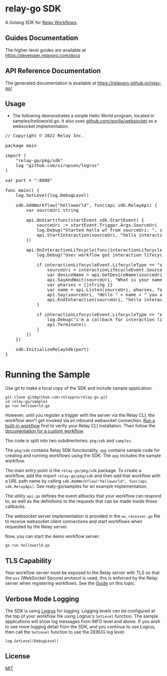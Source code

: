 # relay-go SDK

A Golang SDK for [Relay Workflows](https://developer.relaypro.com).

## Guides Documentation

The higher-level guides are available at https://developer.relaypro.com/docs


## API Reference Documentation

The generated documentation is available at https://relaypro.github.io/relay-go/

## Usage

- The following demonstrates a simple Hello World program, located in samples/helloworld.go.
It also uses [github.com/gorilla/websocket](https://github.com/gorilla/websocket) as a 
websocket implementation.
<pre>
// Copyright © 2022 Relay Inc.

package main

import (
    "relay-go/pkg/sdk"
    log "github.com/sirupsen/logrus"
)

var port = ":8080"

func main() {
    log.SetLevel(log.DebugLevel)

    sdk.AddWorkflow("helloworld", func(api sdk.RelayApi) {
        var sourceUri string
        
        api.OnStart(func(startEvent sdk.StartEvent) {
            sourceUri := startEvent.Trigger.Args.SourceUri
            log.Debug("Started hello wf from sourceUri: ", sourceUri, " trigger: ", startEvent.Trigger)
            api.StartInteraction(sourceUri, "hello interaction")
        })
        
        api.OnInteractionLifecycle(func(interactionLifecycleEvent sdk.InteractionLifecycleEvent) {
            log.Debug("User workflow got interaction lifecycle: ", interactionLifecycleEvent)

            if interactionLifecycleEvent.LifecycleType == "started" {
                sourceUri = interactionLifecycleEvent.SourceUri     // save the interaction id here to use in the timer callback
                var deviceName = api.GetDeviceName(sourceUri, false)
                api.SayAndWait(sourceUri, "What is your name?", "en-US")
                var pharses = []string {}
                var name = api.Listen(sourceUri, pharses, false, "en-US", 30)
                api.Say(sourceUri, "Hello " + name + " you are currently using " + deviceName, "en-US")
                api.EndInteraction(sourceUri, "hello interaction")
            }

            if interactionLifecycleEvent.LifecycleType == "ended" {
                log.Debug("i'm a callback for interaction lifecycle: ", interactionLifecycleEvent)
                api.Terminate()
            }
        })
    })
    
    sdk.InitializeRelaySdk(port)
}
</pre>

# Running the Sample

Use git to make a local copy of the SDK and include sample application:

    git clone git@github.com:relaypro/relay-go.git
    cd relay-go/samples
    go run helloworld.go

However, until you register a trigger with the server via the Relay CLI, the
workflow won't get invoked via an inbound websocket connection.
[Run a built-in workflow](https://developer.relaypro.com/docs/run-a-built-in-workflow)
first to verify your Relay CLI installation. Then follow the
[documentation for a custom workflow](https://developer.relaypro.com/docs/getting-started).

The code is split into two subdirectories: `pkg/sdk` and `samples`.

The `pkg/sdk` contains Relay SDK functionality, `app` contains sample code for creating and 
running workflows using the SDK.  The `app` includes the sample workflow.

The main entry point is the `relay-go/pkg/sdk` package.  To create a workflow, add the import 
`relay-go/pkg/sdk` and then add that workflow with a URL path name by calling 
`sdk.AddWorkflow("helloworld", func(api sdk.RelayApi)`.  See realy-go/samples for an example implementation.

The utility `api.go` defines the event allbacks that your workflow can respond to, as well as 
the definitions to the requests that can be made inside those callbacks.

The websocket server implementation is provided in the `ws_receiver.go` file to receive websocket
client connections and start workflows when requested by the Relay server.

Now, you can start the demo workflow server:

    go run helloworld.go

## TLS Capability

Your workflow server must be exposed to the Relay server with TLS so
that the `wss` (WebSocket Secure) protocol is used, this is enforced by
the Relay server when registering workflows. See the
[Guide](https://developer.relaypro.com/docs/requirements) on this topic.

## Verbose Mode Logging

The SDK is using [Logrus](https://github.com/sirupsen/logrus) for logging.  Logging levels can
be configured at the top of your workflow file using Logrus's `SetLevel` function.  The sample
applications will show log messages from INFO level and above.  If you wish to see more logging
detail from the SDK, and you continue to use Logrus, then call the `SetLevel` function to use
the DEBUG log level:

    log.SetLevel(DebugLevel)

## License
[MIT](https://choosealicense.com/licenses/mit/)